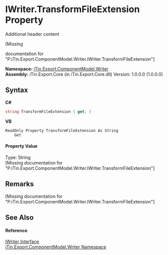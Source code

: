 # IWriter.TransformFileExtension Property 
Additional header content 

\[Missing <summary> documentation for "P:iTin.Export.ComponentModel.Writer.IWriter.TransformFileExtension"\]

**Namespace:**&nbsp;<a href="37973b78-6b66-1218-9d7d-14680ab2aeda">iTin.Export.ComponentModel.Writer</a><br />**Assembly:**&nbsp;iTin.Export.Core (in iTin.Export.Core.dll) Version: 1.0.0.0 (1.0.0.0)

## Syntax

**C#**<br />
``` C#
string TransformFileExtension { get; }
```

**VB**<br />
``` VB
ReadOnly Property TransformFileExtension As String
	Get
```


#### Property Value
Type: String<br />\[Missing <value> documentation for "P:iTin.Export.ComponentModel.Writer.IWriter.TransformFileExtension"\]

## Remarks
\[Missing <remarks> documentation for "P:iTin.Export.ComponentModel.Writer.IWriter.TransformFileExtension"\]

## See Also


#### Reference
<a href="4a4ec51e-0091-39cb-54a3-b986f5b6ed9a">IWriter Interface</a><br /><a href="37973b78-6b66-1218-9d7d-14680ab2aeda">iTin.Export.ComponentModel.Writer Namespace</a><br />